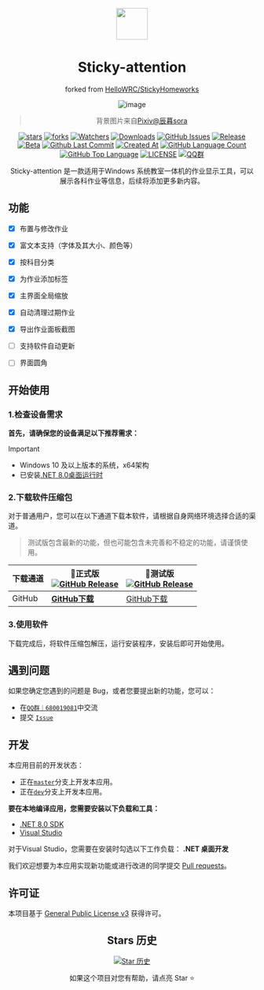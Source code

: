 <div align="center">

<image src="https://avatars.githubusercontent.com/u/183182916?s=48&v=4" height="64"/>

# Sticky-attention

forked from [HelloWRC/StickyHomeworks](https://github.com/HelloWRC/StickyHomeworks)

![image](https://github.com/HelloWRC/StickyHomeworks/assets/55006226/d6dc1553-d3ff-4905-907c-aba79089fc9a)

> 背景图片来自[Pixiv@辰暮sora](https://www.pixiv.net/artworks/110847880)

[![stars](https://img.shields.io/github/stars/jizilin6732/Sticky-attention?label=Stars)](https://github.com/jizilin6732/Sticky-attention)
[![forks](https://img.shields.io/github/forks/jizilin6732/Sticky-attention?label=Forks)](https://github.com/jizilin6732/Sticky-attention)
[![Watchers](https://img.shields.io/github/watchers/jizilin6732/Sticky-attention?style=social)](https://github.com/jizilin6732/Sticky-attention/watchers)
[![Downloads](https://img.shields.io/github/downloads/jizilin6732/Sticky-attention/total?style=social&label=Downloads&logo=github)](https://github.com/jizilin6732/Sticky-attention/releases/latest)
[![GitHub Issues](https://img.shields.io/github/issues-search/jizilin6732/Sticky-attention?query=is%3Aopen&style=flat&logo=github&label=Issues&color=%233fb950)](https://github.com/jizilin6732/Sticky-attention/issues)
[![Release](https://img.shields.io/github/v/release/jizilin6732/Sticky-attention?style=flat&color=%233fb950&label=正式版)](https://github.com/jizilin6732/Sticky-attention/releases/latest) 
[![Beta](https://img.shields.io/github/v/release/jizilin6732/Sticky-attention?include_prereleases&style=flat&label=测试版)](https://github.com/jizilin6732/Sticky-attention/releases/)
[![Github Last Commit](https://img.shields.io/github/last-commit/jizilin6732/Sticky-attention)](https://github.com/jizilin6732/Sticky-attention/commits/master)
[![Created At](https://img.shields.io/github/created-at/jizilin6732/Sticky-attention)]()
[![GitHub Language Count](https://img.shields.io/github/languages/count/jizilin6732/Sticky-attention)]()
[![GitHub Top Language](https://img.shields.io/github/languages/top/jizilin6732/Sticky-attention)]()
[![LICENSE](https://img.shields.io/badge/License-GPL--3.0-red.svg "LICENSE")](https://github.com/jizilin6732/Sticky-attention/blob/master/LICENSE.txt)
[![QQ群](https://img.shields.io/badge/-QQ%E7%BE%A4%EF%BD%9C680019081-blue?style=flat&logo=TencentQQ)](https://qm.qq.com/q/neHPnfBSJq)


Sticky-attention 是一款适用于Windows 系统教室一体机的作业显示工具，可以展示各科作业等信息，后续将添加更多新内容。

</div>

## 功能

- [X] 布置与修改作业
- [X] 富文本支持（字体及其大小、颜色等）
- [X] 按科目分类
- [X] 为作业添加标签
- [X] 主界面全局缩放
- [X] 自动清理过期作业
- [X] 导出作业面板截图
- [ ] 支持软件自动更新
- [ ] 界面圆角


## 开始使用

### 1.检查设备需求

**首先，请确保您的设备满足以下推荐需求：**
> [!important]
> - Windows 10 及以上版本的系统，x64架构
> - 已安装[.NET 8.0桌面运行时](https://dotnet.microsoft.com/zh-cn/download/dotnet/thank-you/runtime-desktop-8.0.1-windows-x64-installer)

### 2.下载软件压缩包

对于普通用户，您可以在以下通道下载本软件，请根据自身网络环境选择合适的渠道。

> 测试版包含最新的功能，但也可能包含未完善和不稳定的功能，请谨慎使用。

| 下载通道 | **🚀正式版** <br/>[![GitHub Release](https://img.shields.io/github/v/release/jizilin6732/Sticky-attention?style=flat&logo=GitHub&color=%233fb950)](https://github.com/jizilin6732/Sticky-attention/releases/latest)  | 🚧测试版<br/>[![GitHub Release](https://img.shields.io/github/v/release/jizilin6732/Sticky-attention?include_prereleases&style=flat&logo=GitHub&label=dev)](https://github.com/jizilin6732/Sticky-attention/releases/) |
| -- | -- | -- |
| GitHub | [**GitHub下载**](https://github.com/jizilin6732/Sticky-attention/releases/latest) | [GitHub下载](https://github.com/jizilin6732/Sticky-attention/releases) |

<!-- > GitHub Releases 还没有同步历史版本。要下载历史版本，请前往[AppCenter](https://install.appcenter.ms/users/hellowrc/apps/classisland/distribution_groups/public/releases/latest)。 -->

### 3.使用软件

下载完成后，将软件压缩包解压，运行安装程序，安装后即可开始使用。

## 遇到问题
如果您确定您遇到的问题是 Bug，或者您要提出新的功能，您可以：
- 在[`QQ群｜680019081`](https://qm.qq.com/q/neHPnfBSJq)中交流
- 提交 [`Issue`](https://github.com/Sticky-attention/Sticky-attention/issues)

## 开发

本应用目前的开发状态：

- 正在[`master`](https://github.com/jizilin6732/Sticky-attention/tree/master)分支上开发本应用。
- 正在[`dev`](https://github.com/jizilin6732/Sticky-attention/tree/dev)分支上开发本应用。


**要在本地编译应用，您需要安装以下负载和工具：**
- [.NET 8.0 SDK](https://dotnet.microsoft.com/zh-cn/download/dotnet/8.0)
- [Visual Studio](https://visualstudio.microsoft.com/)

对于Visual Studio，您需要在安装时勾选以下工作负载：
**.NET 桌面开发**

我们欢迎想要为本应用实现新功能或进行改进的同学提交 [Pull requests](https://github.com/Sticky-attention/Sticky-attention/pulls)。

## 许可证

本项目基于 [General Public License v3](LICENSE.txt) 获得许可。

<div align="center">

## Stars 历史

[![Star 历史](https://starchart.cc/jizilin6732/Sticky-attention.svg?variant=adaptive)](https://starchart.cc/jizilin6732/Sticky-attention)

如果这个项目对您有帮助，请点亮 Star ⭐

</div>